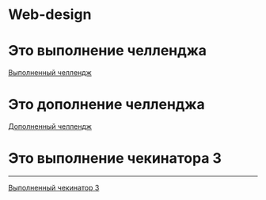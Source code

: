 # Web-design

<h1>Это выполнение челленджа</h1>

<a href="https://kodaktor.ru/_30092021one/901a8" target="_blank">Выполненный челлендж</a>

<h1>Это дополнение челленджа</h1>

<a href="https://kodaktor.ru/__6f4de" target="_blank">Дополненный челлендж</a>

<h1>Это выполнение чекинатора 3</h1>

<hr/>

<a href="https://kodaktor.ru/_778e3b5/f468c" target="_blank">Выполненный чекинатор 3</a>
